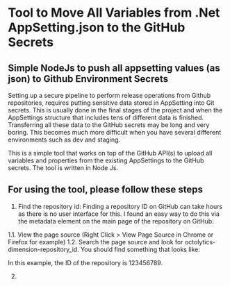 # Tool to Move All Variables from .Net AppSetting.json to the GitHub Secrets
## Simple NodeJs to push all appsetting values (as json) to Github Environment Secrets 

Setting up a secure pipeline to perform release operations from Github repositories, requires putting sensitive data stored in AppSetting into Git secrets. This is usually done in the final stages of the project and when the AppSettings structure that includes tens of different data is finished. Transferring all these data to the GitHub secrets may be long and very boring. This becomes much more difficult when you have several different environments such as dev and staging.

This is a simple tool that works on top of the GitHub API(s) to upload all variables and properties from the existing AppSettings to the GitHub secrets. The tool is written in Node Js. 

## For using the tool, please follow these steps
1. Find the repository id:
   Finding a repository ID on GitHub can take hours as there is no user interface for this. I found an easy way to do this via the metadata element on the main page of    the repository on GitHub:

1.1. View the page source (Right Click > View Page Source in Chrome or Firefox for example)
1.2. Search the page source and look for octolytics-dimension-repository_id. You should find something that looks like:

<meta content="123456789" name="octolytics-dimension-repository_id" />

In this example, the ID of the repository is 123456789.

2.  
